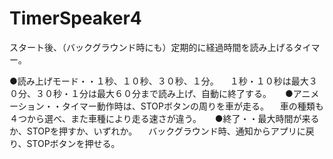 # TimerSpeaker4
スタート後、（バックグラウンド時にも）定期的に経過時間を読み上げるタイマー。

●読み上げモード・・１秒、１０秒、３０秒、１分。
　１秒・１０秒は最大３０分、３０秒・１分は最大６０分まで読み上げ、自動に終了する。
　
●アニメーション・・タイマー動作時は、STOPボタンの周りを車が走る。
　車の種類も４つから選べ、また車種により走る速さが違う。
　
●終了・・最大時間が来るか、STOPを押すか、いずれか。
　バックグラウンド時、通知からアプリに戻り、STOPボタンを押せる。
